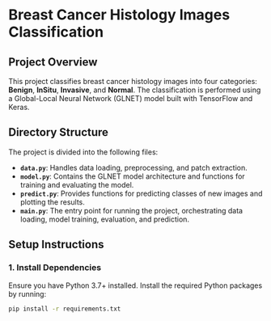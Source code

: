 # Breast Cancer Histology Images Classification

## Project Overview
This project classifies breast cancer histology images into four categories: **Benign**, **InSitu**, **Invasive**, and **Normal**. The classification is performed using a Global-Local Neural Network (GLNET) model built with TensorFlow and Keras.

## Directory Structure
The project is divided into the following files:

- **`data.py`**: Handles data loading, preprocessing, and patch extraction.
- **`model.py`**: Contains the GLNET model architecture and functions for training and evaluating the model.
- **`predict.py`**: Provides functions for predicting classes of new images and plotting the results.
- **`main.py`**: The entry point for running the project, orchestrating data loading, model training, evaluation, and prediction.

## Setup Instructions

### 1. Install Dependencies
Ensure you have Python 3.7+ installed. Install the required Python packages by running:

```bash
pip install -r requirements.txt
